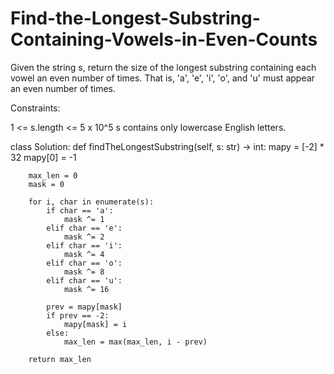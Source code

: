# Find-the-Longest-Substring-Containing-Vowels-in-Even-Counts

Given the string s, return the size of the longest substring containing each vowel an even number of times. That is, 'a', 'e', 'i', 'o', and 'u' must appear an even number of times.

Constraints:

1 <= s.length <= 5 x 10^5
s contains only lowercase English letters.

class Solution:
    def findTheLongestSubstring(self, s: str) -> int:
        mapy = [-2] * 32
        mapy[0] = -1

        max_len = 0
        mask = 0

        for i, char in enumerate(s):
            if char == 'a':
                mask ^= 1
            elif char == 'e':
                mask ^= 2
            elif char == 'i':
                mask ^= 4
            elif char == 'o':
                mask ^= 8
            elif char == 'u':
                mask ^= 16

            prev = mapy[mask]
            if prev == -2:
                mapy[mask] = i
            else:
                max_len = max(max_len, i - prev)

        return max_len
